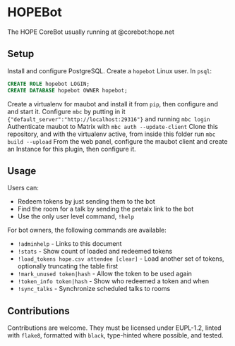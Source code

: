 # HOPEBot
The HOPE CoreBot usually running at @corebot:hope.net

## Setup
Install and configure PostgreSQL. Create a `hopebot` Linux user.
In `psql`:
```sql
CREATE ROLE hopebot LOGIN;
CREATE DATABASE hopebot OWNER hopebot;
```
Create a virtualenv for maubot and install it from `pip`, then configure and and start it.
Configure `mbc` by putting in it `{"default_server":"http://localhost:29316"}` and running `mbc login`
Authenticate maubot to Matrix with `mbc auth --update-client`
Clone this repository, and with the virtualenv active, from inside this folder run `mbc build --upload`
From the web panel, configure the maubot client and create an Instance for this plugin, then configure it.

## Usage
Users can:
- Redeem tokens by just sending them to the bot
- Find the room for a talk by sending the pretalx link to the bot
- Use the only user level command, `!help`

For bot owners, the following commands are available:
- `!adminhelp` - Links to this document
- `!stats` - Show count of loaded and redeemed tokens
- `!load_tokens hope.csv attendee [clear]` - Load another set of tokens,
  optionally truncating the table first
- `!mark_unused token|hash` - Allow the token to be used again
- `!token_info token|hash` - Show who redeemed a token and when
- `!sync_talks` - Synchronize scheduled talks to rooms

## Contributions
Contributions are welcome. They must be licensed under EUPL-1.2, linted with `flake8`, formatted with
`black`, type-hinted where possible, and tested.
